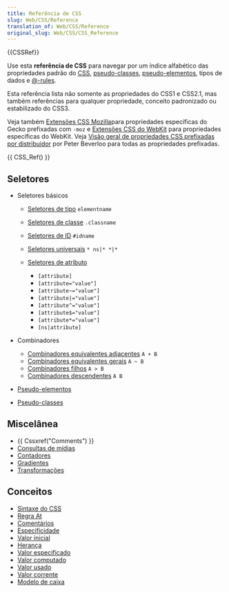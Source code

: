 ```yaml
---
title: Referência de CSS
slug: Web/CSS/Reference
translation_of: Web/CSS/Reference
original_slug: Web/CSS/CSS_Reference
---
```

{{CSSRef}}

Use esta **referência de CSS** para navegar por um índice alfabético das propriedades padrão do [CSS](/en/CSS "CSS"), [pseudo-classes](/en/CSS/Pseudo-classes "Pseudo-classes"), [pseudo-elementos](/en/CSS/Pseudo-elements "Pseudo-elements"), tipos de dados e [@-rules](/en/CSS/At-rule "At-rule").

Esta referência lista não somente as propriedades do CSS1 e CSS2.1, mas também referências para qualquer propriedade, conceito padronizado ou estabilizado do CSS3.

Veja também [Extensões CSS Mozilla](/en/CSS/CSS_Reference/Mozilla_Extensions "en/CSS_Reference/Mozilla_Extensions")para propriedades específicas do Gecko prefixadas com `-moz` e [Extensões CSS do WebKit](/en/CSS/CSS_Reference/Webkit_Extensions "WebKit extensions") para propriedades específicas do WebKit. Veja [Visão geral de propriedades CSS prefixadas por distribuidor](http://peter.sh/experiments/vendor-prefixed-css-property-overview/) por Peter Beverloo para todas as propriedades prefixadas.

{{ CSS_Ref() }}

## Seletores

- Seletores básicos

  - [Seletores de tipo](/en/CSS/Type_selectors "en/CSS/Type selectors") `elementname`
  - [Seletores de classe](/En/CSS/Class_selectors "en/CSS/Class selectors") `.classname`
  - [Seletores de ID](/En/CSS/ID_selectors "en/CSS/ID selectors") `#idname`
  - [Seletores universais](/en/CSS/Universal_selectors "en/CSS/Universal selectors") `* ns|* *|*`
  - [Seletores de atributo](/en/CSS/Attribute_selectors "en/CSS/Attribute selectors")

    - `[attribute]`
    - `[attribute="value"]`
    - `[attribute~="value"]`
    - `[attribute|="value"]`
    - `[attribute^="value"]`
    - `[attribute$="value"]`
    - `[attribute*="value"]`
    - `[ns|attribute]`

- Combinadores

  - [Combinadores equivalentes adjacentes](/en/CSS/Adjacent_sibling_selectors "en/CSS/Adjacent sibling selectors") `A + B`
  - [Combinadores equivalentes gerais](/En/CSS/General_sibling_selectors "en/CSS/General sibling selectors") `A ~ B`
  - [Combinadores filhos](/en/CSS/Child_selectors "en/CSS/Child selectors") `A > B`
  - [Combinadores descendentes](/en/CSS/Descendant_selectors "en/CSS/Descendant selectors") `A B`

- [Pseudo-elementos](/en/CSS/Pseudo-elements "en/CSS/Pseudo-elements")
- [Pseudo-classes](/en/CSS/Pseudo-classes "Pseudo-classes")

## Miscelânea

- {{ Cssxref("Comments") }}
- [Consultas de mídias](/en/CSS/Media_queries "En/CSS/Media queries")
- [Contadores](/en/CSS_Counters "CSS Counters")
- [Gradientes](/en/CSS/Using_CSS_gradients "Using gradients")
- [Transformações](/En/CSS/Using_CSS_transforms "https://developer.mozilla.org/En/CSS/Using_CSS_transforms")

## Conceitos

- [Sintaxe do CSS](/en/CSS/Syntax "Syntax")
- [Regra At](/en/CSS/At-rule "en/CSS/At-rule")
- [Comentários](/en/CSS/Comments "en/CSS/Comments")
- [Especificidade](/en/CSS/Specificity "en/CSS/specificity")
- [Valor inicial](/en/CSS/initial_value "en/CSS/initial value")
- [Herança](/en/CSS/inheritance "en/CSS/inheritance")
- [Valor especificado](/en/CSS/specified_value "en/CSS/specified value")
- [Valor computado](/en/CSS/computed_value "en/CSS/computed value")
- [Valor usado](/en/CSS/used_value "en/CSS/used value")
- [Valor corrente](/en/CSS/actual_value "en/CSS/actual value")
- [Modelo de caixa](/en/CSS/box_model "en/CSS/box model")
